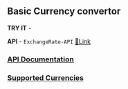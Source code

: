 ## Basic Currency convertor

**TRY IT** - 

**API** - `ExchangeRate-API`   [🔗Link](https://www.exchangerate-api.com/)
### [API Documentation](https://www.exchangerate-api.com/docs/overview) 
### [Supported Currencies](https://www.exchangerate-api.com/docs/supported-currencies)